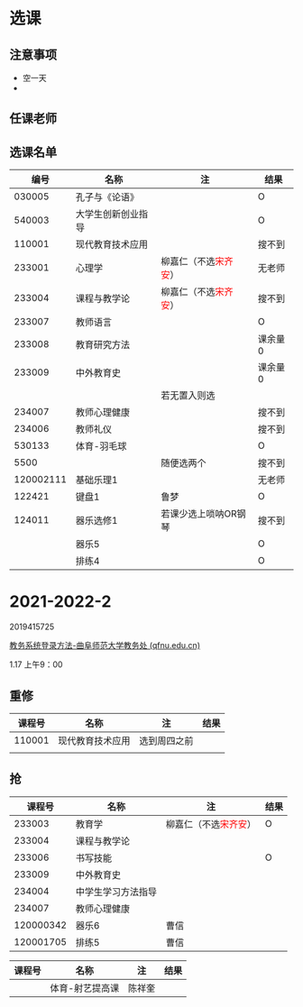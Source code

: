 

# 选课

## 注意事项

- 空一天
- 

## 任课老师

## 选课名单

| 编号      | 名称               | 注                                            | 结果    |
| --------- | ------------------ | --------------------------------------------- | ------- |
| 030005    | 孔子与《论语》     |                                               | O       |
| 540003    | 大学生创新创业指导 |                                               | O       |
| 110001    | 现代教育技术应用   |                                               | 搜不到  |
| 233001    | 心理学             | 柳嘉仁（不选<font color="red">宋齐安</font>） | 无老师  |
| 233004    | 课程与教学论       | 柳嘉仁（不选<font color="red">宋齐安</font>） | 搜不到  |
| 233007    | 教师语言           |                                               | O       |
| 233008    | 教育研究方法       |                                               | 课余量0 |
| 233009    | 中外教育史         |                                               | 课余量0 |
|           |                    | 若无置入则选                                  |         |
| 234007    | 教师心理健康       |                                               | 搜不到  |
| 234006    | 教师礼仪           |                                               | 搜不到  |
| 530133    | 体育-羽毛球        |                                               | O       |
| 5500      |                    | 随便选两个                                    | 搜不到  |
| 120002111 | 基础乐理1          |                                               | 无老师  |
| 122421    | 键盘1              | 鲁梦                                          | O       |
| 124011    | 器乐选修1          | 若课少选上唢呐OR钢琴                          | 搜不到  |
|           | 器乐5              |                                               | O       |
|           | 排练4              |                                               | O       |

# 2021-2022-2

2019415725

[教务系统登录方法-曲阜师范大学教务处 (qfnu.edu.cn)](https://jwc.qfnu.edu.cn/info/1103/2292.htm)

1.17 上午9：00

## 重修

| 课程号 | 名称             | 注           | 结果 |
| ------ | ---------------- | ------------ | ---- |
| 110001 | 现代教育技术应用 | 选到周四之前 |      |
|        |                  |              |      |

## 抢

| 课程号    | 名称               | 注                                            | 结果 |
| --------- | ------------------ | --------------------------------------------- | ---- |
| 233003    | 教育学             | 柳嘉仁（不选<font color="red">宋齐安</font>） | O    |
| 233004    | 课程与教学论       |                                               |      |
| 233006    | 书写技能           |                                               | O    |
| 233009    | 中外教育史         |                                               |      |
| 234004    | 中学生学习方法指导 |                                               |      |
| 234007    | 教师心理健康       |                                               |      |
| 120000342 | 器乐6              | 曹信                                          |      |
| 120001705 | 排练5              | 曹信                                          |      |

| 课程号 | 名称            | 注     | 结果 |
| ------ | --------------- | ------ | ---- |
|        | 体育-射艺提高课 | 陈祥奎 |      |





